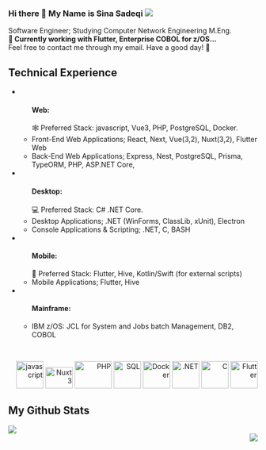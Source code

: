 ### Hi there 👋 My Name is Sina Sadeqi   <img src="https://user-badge.committers.top/iran_private/Cimorexave.svg"/> 

Software Engineer; Studying Computer Network Engineering M.Eng.<br>
<strong>🔭 Currently working with Flutter, Enterprise COBOL for z/OS...</strong><br> 
Feel free to contact me through my email. Have a good day! 🌱

## Technical Experience
<ul> 
  <li> <ul> <h4> Web: </h4>
    🕸 Preferred Stack: javascript, Vue3, PHP, PostgreSQL, Docker. <br>
    <li> Front-End Web Applications; React, Next, Vue(3,2), Nuxt(3,2), Flutter Web </li>
    <li> Back-End Web Applications; Express, Nest, PostgreSQL, Prisma, TypeORM, PHP, ASP.NET Core, </li>
    </ul>
  </li>
  <li> <ul> <h4> Desktop: </h4>
    💻 Preferred Stack: C# .NET Core. <br>
    <li> Desktop Applications; .NET (WinForms, ClassLib, xUnit), Electron </li>
    <li> Console Applications & Scripting; .NET, C, BASH </li>
    </ul>
  </li>
  <li> <ul> <h4> Mobile: </h4>
    📱 Preferred Stack: Flutter, Hive, Kotlin/Swift (for external scripts) <br>
    <li> Mobile Applications; Flutter, Hive </li>
    </ul>
  </li>
  <li> <ul> <h4> Mainframe: </h4>
    <li> IBM z/OS: JCL for System and Jobs batch Management, DB2, COBOL </li>
    </ul>
  </li>
</ul>
<br>
<p align="right" >
  <img src="https://seeklogo.com/images/J/javascript-js-logo-2949701702-seeklogo.com.png" alt="javascript" width="55" height="55"/>
  <img src="https://seeklogo.com/images/N/nuxt-logo-64E0472AA8-seeklogo.com.png" alt="Nuxt3" width="55" height="43"/>
  <img src="https://seeklogo.com/images/P/PHP-logo-0B2FDC4529-seeklogo.com.png" alt="PHP" width="75" height="55"/>
  <img src="https://seeklogo.com/images/A/azure-sql-database-logo-D7A32C9CD9-seeklogo.com.png" alt="SQL" width="55" height="55" margin="5"/>
  <img src="https://seeklogo.com/images/D/docker-logo-CF97D0124B-seeklogo.com.png" alt="Docker" width="55" height="55" margin="5"/>
  <img src="https://seeklogo.com/images/M/microsoft-net-framework-logo-B9BA1A3DA1-seeklogo.com.png" alt=".NET" width="55" height="55" margin="5"/>
  <img src="https://seeklogo.com/images/C/c-programming-language-logo-9B32D017B1-seeklogo.com.png" alt="C" width="55" height="55"/>
  <img src="https://seeklogo.com/images/F/flutter-logo-5086DD11C5-seeklogo.com.png" alt="Flutter" width="55" height="55"/>
</p> 

## My Github Stats

<div align="left" >
  <img src="https://github-readme-stats.vercel.app/api/top-langs/?username=Cimorexave&hide=html,CSS,SCSS,python&langs_count=10&theme=dracula&layout=compact"/>
</div>
<div align="right" >
  <img src="https://github-readme-stats.vercel.app/api?username=Cimorexave&count_private=true&theme=merko"/>
</div> 

